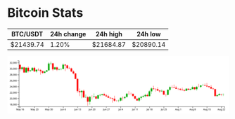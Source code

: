 # Bitcoin Stats

BTC/USDT|24h change|24h high|24h low|
|---|---|---|---|
|$21439.74|1.20%|$21684.87|$20890.14|

<img src="./chart.svg">
